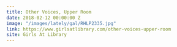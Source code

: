 ```yaml
---
title: Other Voices, Upper Room
date: 2018-02-12 00:00:00 Z
image: "/images/lately/gal/RHLP2335.jpg"
link: https://www.girlsatlibrary.com/other-voices-upper-room
site: Girls At Library
---
```


